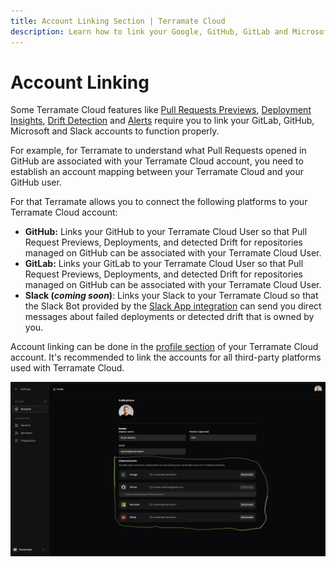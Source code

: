 ```yaml
---
title: Account Linking Section | Terramate Cloud
description: Learn how to link your Google, GitHub, GitLab and Microsoft accounts with your Terramate Cloud account to sync data between the different platforms.
---
```


# Account Linking

Some Terramate Cloud features like [Pull Requests Previews](../previews/index.md), [Deployment Insights](../deployments/index.md),
[Drift Detection](../drift/index.md) and [Alerts](../alerts/index.md) require you to link your GitLab, GitHub, Microsoft
and Slack accounts to function properly.

For example, for Terramate to understand what Pull Requests opened in GitHub are associated with your Terramate Cloud account,
you need to establish an account mapping between your Terramate Cloud and your GitHub user.

For that Terramate allows you to connect the following platforms to your Terramate Cloud account:

- **GitHub:** Links your GitHub to your Terramate Cloud User so that Pull Request Previews, Deployments, and detected
  Drift for repositories managed on GitHub can be associated with your Terramate Cloud User.
- **GitLab:** Links your GitLab to your Terramate Cloud User so that Pull Request Previews, Deployments, and detected
  Drift for repositories managed on GitHub can be associated with your Terramate Cloud User.
- **Slack (***coming soon***)**: Links your Slack to your Terramate Cloud so that the Slack Bot provided by the
  [Slack App integration](../integrations/slack.md) can send you direct messages about failed deployments or detected
  drift that is owned by you.

Account linking can be done in the [profile section](./index.md) of your Terramate Cloud account. It's recommended to link
the accounts for all third-party platforms used with Terramate Cloud.

![Terramate Cloud Profile Account Linking](../assets/profile/terramate-cloud-profile-account-linking.png "Terramate Cloud Profile Account Linking")
